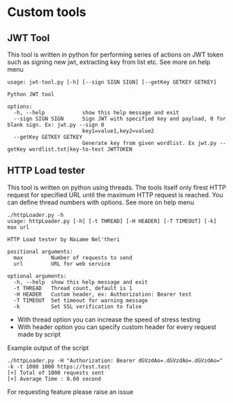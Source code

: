 # Custom tools

## JWT Tool
This tool is written in python for performing series of actions on JWT token such as signing new jwt, extracting key from list etc. See more on help menu
```
usage: jwt-tool.py [-h] [--sign SIGN SIGN] [--getKey GETKEY GETKEY]

Python JWT tool

options:
  -h, --help            show this help message and exit
  --sign SIGN SIGN      Sign JWT with specified key and payload, 0 for blank sign. Ex: jwt.py --sign 0
                        key1=value1,key2=value2
  --getKey GETKEY GETKEY
                        Generate key from given wordlist. Ex jwt.py --getKey wordlist.txt|key-to-test JWTTOKEN
```

## HTTP Load tester
This tool is written on python using threads. The tools itself only firest HTTP request for specified URL until the maximum HTTP request is reached. You can define thread numbers with options.
See more on help menu
```
./httpLoader.py -h
usage: httpLoader.py [-h] [-t THREAD] [-H HEADER] [-T TIMEOUT] [-k] max url

HTTP Load tester by Naiame Nel'theri

positional arguments:
  max         Number of requests to send
  url         URL for web service

optional arguments:
  -h, --help  show this help message and exit
  -t THREAD   Thread count, default is 1
  -H HEADER   Custom header, ex: Authorization: Bearer test
  -T TIMEOUT  Set timeout for warning message
  -k          Set SSL verification to false

```
- With thread option you can increase the speed of stress testing
- With header option you can specify custom header for every request made by script

Example output of the script
```
./httpLoader.py -H "Authorization: Bearer dGVzdAo=.dGVzdAo=.dGVzdAo=" -k -t 1000 1000 https://test.test
[+] Total of 1000 requests sent
[+] Average Time : 0.60 second

```

For requesting feature please raise an issue
